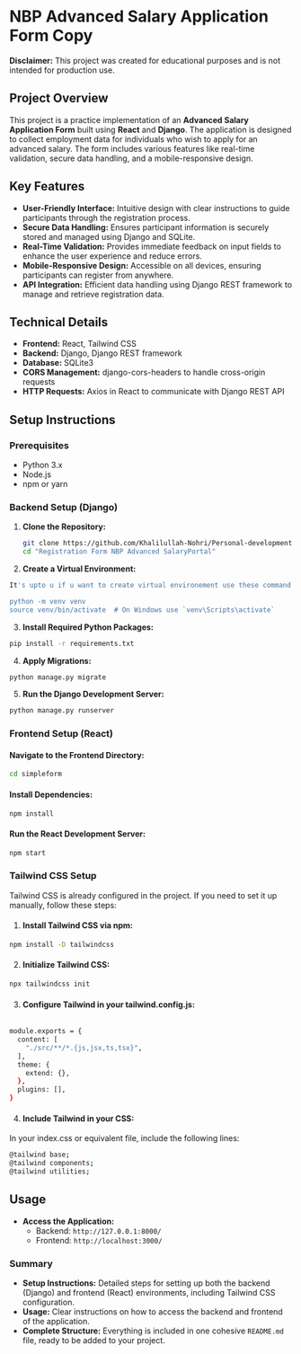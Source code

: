 # NBP Advanced Salary Application Form Copy

**Disclaimer:** This project was created for educational purposes and is not intended for production use.

## Project Overview

This project is a practice implementation of an **Advanced Salary Application Form** built using **React** and **Django**. The application is designed to collect employment data for individuals who wish to apply for an advanced salary. The form includes various features like real-time validation, secure data handling, and a mobile-responsive design.

## Key Features

- **User-Friendly Interface:** Intuitive design with clear instructions to guide participants through the registration process.
- **Secure Data Handling:** Ensures participant information is securely stored and managed using Django and SQLite.
- **Real-Time Validation:** Provides immediate feedback on input fields to enhance the user experience and reduce errors.
- **Mobile-Responsive Design:** Accessible on all devices, ensuring participants can register from anywhere.
- **API Integration:** Efficient data handling using Django REST framework to manage and retrieve registration data.

## Technical Details

- **Frontend:** React, Tailwind CSS
- **Backend:** Django, Django REST framework
- **Database:** SQLite3
- **CORS Management:** django-cors-headers to handle cross-origin requests
- **HTTP Requests:** Axios in React to communicate with Django REST API

## Setup Instructions

### Prerequisites

- Python 3.x
- Node.js
- npm or yarn

### Backend Setup (Django)

1. **Clone the Repository:**

   ```bash
   git clone https://github.com/Khalilullah-Nohri/Personal-development.git
   cd "Registration Form NBP Advanced SalaryPortal"
   ```
2. **Create a Virtual Environment:**
```bash
It's upto u if u want to create virtual environement use these command if not skip this step

python -m venv venv
source venv/bin/activate  # On Windows use `venv\Scripts\activate`

```   
3. **Install Required Python Packages:**
```bash
pip install -r requirements.txt

```
4. **Apply Migrations:**
```bash
python manage.py migrate

```
5. **Run the Django Development Server:**
```bash
python manage.py runserver
```

### Frontend Setup (React)

#### Navigate to the Frontend Directory:

``` bash
cd simpleform
```
#### Install Dependencies:

``` bash
npm install
```
#### Run the React Development Server:

```bash
npm start
```
### Tailwind CSS Setup
Tailwind CSS is already configured in the project. If you need to set it up manually, follow these steps:

1. #### Install Tailwind CSS via npm:

``` bash
npm install -D tailwindcss
```
2. #### Initialize Tailwind CSS:

```bash
npx tailwindcss init
```
3. #### Configure Tailwind in your tailwind.config.js:

```bash

module.exports = {
  content: [
    "./src/**/*.{js,jsx,ts,tsx}",
  ],
  theme: {
    extend: {},
  },
  plugins: [],
}
```

4. #### Include Tailwind in your CSS:

In your index.css or equivalent file, include the following lines:

``` bash
@tailwind base;
@tailwind components;
@tailwind utilities;
```

## Usage

- **Access the Application:**
  - Backend: `http://127.0.0.1:8000/`
  - Frontend: `http://localhost:3000/`


### Summary

- **Setup Instructions:** Detailed steps for setting up both the backend (Django) and frontend (React) environments, including Tailwind CSS configuration.
- **Usage:** Clear instructions on how to access the backend and frontend of the application.
- **Complete Structure:** Everything is included in one cohesive `README.md` file, ready to be added to your project.

